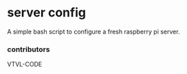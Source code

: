 # server config

 A simple bash script to configure a fresh raspberry pi server.

### contributors 

VTVL-CODE

